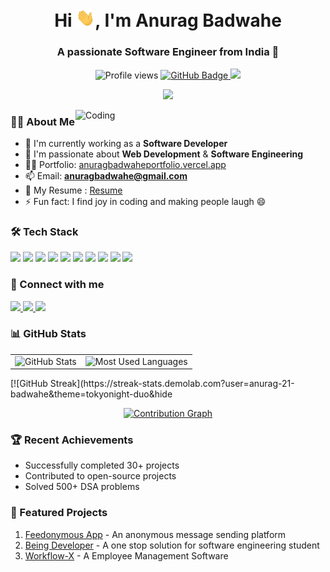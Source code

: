 <h1 align="center">Hi <img src="https://raw.githubusercontent.com/ABSphreak/ABSphreak/master/gifs/Hi.gif" width="30px">, I'm Anurag Badwahe</h1>
<h3 align="center">A passionate Software Engineer from India 🚀</h3>

<p align="center">
  <img src="https://komarev.com/ghpvc/?username=anurag-21-badwahe&label=Profile%20views&color=0e75b6&style=flat" alt="Profile views" />
  <a href="https://github.com/anurag-21-badwahe?tab=followers">
    <img src="https://img.shields.io/github/followers/anurag-21-badwahe?label=Followers&style=social" alt="GitHub Badge">
  </a>
  <a href="https://twitter.com/anuragbadwahe">
    <img src="https://img.shields.io/twitter/follow/anuragbadwahe?style=social" />
  </a>
</p>

<p align="center">
  <a href="https://github.com/DenverCoder1/readme-typing-svg">
    <img src="https://readme-typing-svg.herokuapp.com?lines=Software+Developer;Full+Stack+Web+Developer;DS+%7C+Algorithms+%7C+OOP;Always+learning+new+things&center=true&width=380&height=45">
  </a>
</p>

<img align="right" alt="Coding" width="400" src="https://user-images.githubusercontent.com/55389276/140866485-8fb1c876-9a8f-4d6a-98dc-08c4981eaf70.gif">

### 👨‍💻 About Me

- 🔭 I'm currently working as a **Software Developer**
- 🌱 I'm passionate about **Web Development** & **Software Engineering**
- 👨‍💻 Portfolio: [anuragbadwaheportfolio.vercel.app](https://anuragbadwaheportfolio.vercel.app/)
- 📫 Email: **anuragbadwahe@gmail.com**
- 📄 My Resume : [Resume](https://drive.google.com/file/d/1qR-axo1k1z8lB6x5x3-9D2n2LQGpEfS_/view)
- ⚡ Fun fact: I find joy in coding and making people laugh 😄

### 🛠️ Tech Stack
<p align="left">
  <img src="https://img.shields.io/badge/HTML5-E34F26?style=for-the-badge&logo=html5&logoColor=white" />
  <img src="https://img.shields.io/badge/CSS3-1572B6?style=for-the-badge&logo=css3&logoColor=white" />
  <img src="https://img.shields.io/badge/JavaScript-F7DF1E?style=for-the-badge&logo=javascript&logoColor=black" />
  <img src="https://img.shields.io/badge/TypeScript-007ACC?style=for-the-badge&logo=typescript&logoColor=white" />
  <img src="https://img.shields.io/badge/React-20232A?style=for-the-badge&logo=react&logoColor=61DAFB" />
  <img src="https://img.shields.io/badge/Next.js-000?style=for-the-badge&logo=next.js&logoColor=white" />
  <img src="https://img.shields.io/badge/Node.js-43853D?style=for-the-badge&logo=node.js&logoColor=white" />
  <img src="https://img.shields.io/badge/Express.js-404D59?style=for-the-badge" />
  <img src="https://img.shields.io/badge/MongoDB-4EA94B?style=for-the-badge&logo=mongodb&logoColor=white" />
  <img src="https://img.shields.io/badge/MySQL-00000F?style=for-the-badge&logo=mysql&logoColor=white" />
</p>

### 🤝 Connect with me
<p align="left">
  <a href="https://twitter.com/anuragbadwahe" target="_blank">
    <img src="https://img.shields.io/badge/Twitter-1DA1F2?style=for-the-badge&logo=twitter&logoColor=white" />
  </a>
  <a href="https://linkedin.com/in/anurag-badwahe" target="_blank">
    <img src="https://img.shields.io/badge/LinkedIn-0077B5?style=for-the-badge&logo=linkedin&logoColor=white" />
  </a>
  <a href="https://instagram.com/anurag_badwahe" target="_blank">
    <img src="https://img.shields.io/badge/Instagram-E4405F?style=for-the-badge&logo=instagram&logoColor=white" />
  </a>
</p>

### 📊 GitHub Stats

<table align="center">
  <tr>
    <td>
      <img src="https://github-readme-stats.vercel.app/api?username=anurag-21-badwahe&show_icons=true&locale=en&theme=tokyonight&hide_border=true" alt="GitHub Stats" />
    </td>
    <td>
      <img src="https://github-readme-stats.vercel.app/api/top-langs?username=anurag-21-badwahe&show_icons=true&locale=en&layout=compact&theme=tokyonight&hide_border=true" alt="Most Used Languages" />
    </td>
  </tr>
</table>
<p>
 [![GitHub Streak](https://streak-stats.demolab.com?user=anurag-21-badwahe&theme=tokyonight-duo&hide

</p>
<p align="center">
  <a href="https://github.com/anurag-21-badwahe/github-readme-activity-graph">
    <img src="https://github-readme-activity-graph.vercel.app/graph?username=anurag-21-badwahe&theme=tokyo-night&hide_border=true" alt="Contribution Graph" />
  </a>
</p>

### 🏆 Recent Achievements
- Successfully completed 30+ projects
- Contributed to open-source projects
- Solved 500+ DSA problems

### 📌 Featured Projects
1. [Feedonymous App](https://feedonymous.vercel.app/) - An anonymous message sending platform
2. [Being Developer](https://being-dev.onrender.com) - A one stop solution for software engineering student
3. [Workflow-X](https://workflow-x.vercel.app/) - A Employee Management Software
